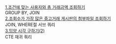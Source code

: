 <a href="https://school.programmers.co.kr/learn/courses/30/lessons/164668">1.조건에 맞는 사용자와 총 거래금액 조회하기<a/>
<br>
GROUP BY, JOIN
<br>
<a href="https://school.programmers.co.kr/learn/courses/30/lessons/164671">
2.조회수가 가장 많은 중고거래 게시판의 첨부파일 조회하기
</a>
<br>
JOIN, WHERE절 서브 쿼리
<br>
<a href="https://school.programmers.co.kr/learn/courses/30/lessons/59413">
3.입양 시각 구하기(2)
</a>
<br>
CTE 재귀 쿼리
<br>